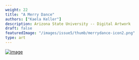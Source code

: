 ```yaml
---
weight: 22
title: "A Merry Dance"
authors: ["Kaela Keller"]
description: Arizona State University -- Digital Artwork
draft: false
featuredImage: "/images/issue5/thumb/merrydance-icon2.png"
type: art
---
```


<a href = "/images/issue5/a-merry-dance.png" data-lightbox="22">![image](/images/issue5/a-merry-dance.png#issues)</a>

